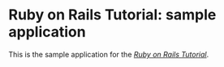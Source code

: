 # Ruby on Rails Tutorial: sample application

This is the sample application for
the [*Ruby on Rails Tutorial*](http://railstutorial-china.org/).
